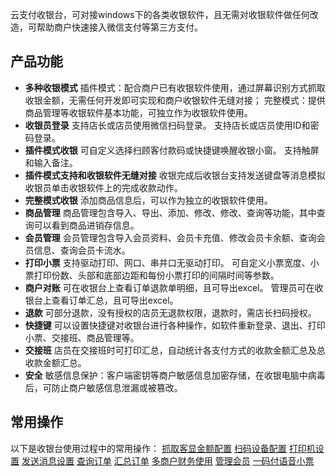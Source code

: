 云支付收银台，可对接windows下的各类收银软件，且无需对收银软件做任何改造，可帮助商户快速接入微信支付等第三方支付。
## 产品功能
- **多种收银模式**
  插件模式：配合商户已有收银软件使用，通过屏幕识别方式抓取收银金额，无需任何开发即可实现和商户收银软件无缝对接；
  完整模式：提供商品管理等收银软件基本功能，可独立作为收银软件使用。
- **收银员登录**
  支持店长或店员使用微信扫码登录。
  支持店长或店员使用ID和密码登录。
- **插件模式收银**
  可自定义选择扫顾客付款码或快捷键唤醒收银小窗。
  支持触屏和输入备注。
- **插件模式支持和收银软件无缝对接**
  收银完成后收银台支持发送键盘等消息模拟收银员单击收银软件上的完成收款动作。
- **完整模式收银**
  添加商品信息后，可以作为独立的收银软件使用。
- **商品管理**
  商品管理包含导入、导出、添加、修改、修改、查询等功能，其中查询可以看到商品进销存信息。
- **会员管理**
  会员管理包含导入会员资料、会员卡充值、修改会员卡余额、查询会员信息、查询会员卡流水。
- **打印小票**
  支持驱动打印、网口、串并口无驱动打印。
  可自定义小票宽度、小票打印份数、头部和底部边距和每份小票打印的间隔时间等参数。
- **商户对账**
  可在收银台上查看订单退款单明细，且可导出excel。
  管理员可在收银台上查看订单汇总，且可导出excel。
- **退款**
  可部分退款，没有授权的店员无退款权限，退款时，需店长扫码授权。
- **快捷键**
  可以设置快捷键对收银台进行各种操作，如软件重新登录、退出、打印小票、交接班、商品管理等。
- **交接班**
  店员在交接班时可打印汇总，自动统计各支付方式的收款金额汇总及总收款金额汇总。
- **安全**
  敏感信息保护：客户端密钥等商户敏感信息加密存储，在收银电脑中病毒后，可防止商户敏感信息泄漏或被篡改。


## 常用操作
以下是收银台使用过程中的常用操作：
[抓取客显金额配置](https://cloud.tencent.com/document/product/569/31596)
[扫码设备配置](https://cloud.tencent.com/document/product/569/31597)
[打印机设置](https://cloud.tencent.com/document/product/569/31589)
[发送消息设置](https://cloud.tencent.com/document/product/569/31591)
[查询订单](https://cloud.tencent.com/document/product/569/31602)
[汇总订单](https://cloud.tencent.com/document/product/569/31605)
[多商户财务使用](https://cloud.tencent.com/document/product/569/31587)
[管理会员](https://cloud.tencent.com/document/product/569/31607)
[一码付语音小票](https://cloud.tencent.com/document/product/569/31616)
